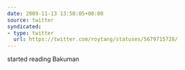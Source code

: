 ```yaml
---
date: 2009-11-13 13:50:05+00:00
source: twitter
syndicated:
- type: twitter
  url: https://twitter.com/roytang/statuses/5679715728/
---
```


started reading Bakuman
